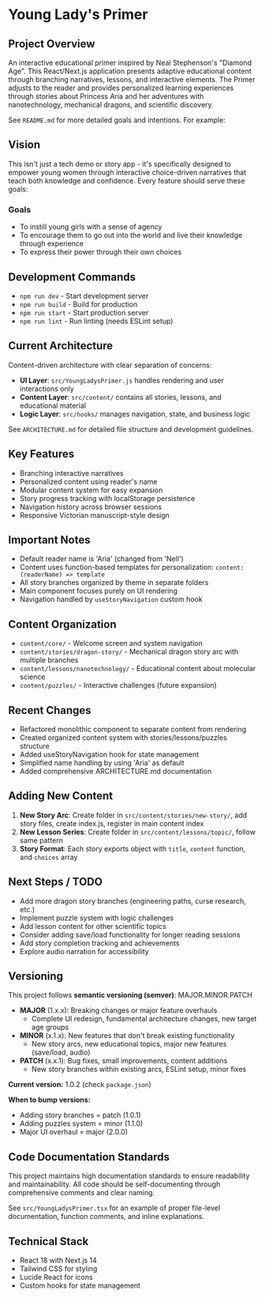 # Young Lady's Primer

## Project Overview
An interactive educational primer inspired by Neal Stephenson's "Diamond Age". This React/Next.js application presents adaptive educational content through branching narratives, lessons, and interactive elements. The Primer adjusts to the reader and provides personalized learning experiences through stories about Princess Aria and her adventures with nanotechnology, mechanical dragons, and scientific discovery.

See `README.md` for more detailed goals and intentions. For example:

## Vision
This isn't just a tech demo or story app - it's specifically designed to empower young women through interactive choice-driven narratives that teach both knowledge and confidence. Every feature should serve these goals:
### Goals
- To instill young girls with a sense of agency 
- To encourage them to go out into the world and live their knowledge through experience
- To express their power through their own choices

## Development Commands
- `npm run dev` - Start development server
- `npm run build` - Build for production  
- `npm run start` - Start production server
- `npm run lint` - Run linting (needs ESLint setup)

## Current Architecture
Content-driven architecture with clear separation of concerns:
- **UI Layer**: `src/YoungLadysPrimer.js` handles rendering and user interactions only
- **Content Layer**: `src/content/` contains all stories, lessons, and educational material
- **Logic Layer**: `src/hooks/` manages navigation, state, and business logic

See `ARCHITECTURE.md` for detailed file structure and development guidelines.

## Key Features
- Branching interactive narratives
- Personalized content using reader's name
- Modular content system for easy expansion
- Story progress tracking with localStorage persistence
- Navigation history across browser sessions
- Responsive Victorian manuscript-style design

## Important Notes
- Default reader name is 'Aria' (changed from 'Nell')
- Content uses function-based templates for personalization: `content: (readerName) => template`
- All story branches organized by theme in separate folders
- Main component focuses purely on UI rendering
- Navigation handled by `useStoryNavigation` custom hook

## Content Organization
- `content/core/` - Welcome screen and system navigation
- `content/stories/dragon-story/` - Mechanical dragon story arc with multiple branches
- `content/lessons/nanotechnology/` - Educational content about molecular science
- `content/puzzles/` - Interactive challenges (future expansion)

## Recent Changes
- Refactored monolithic component to separate content from rendering
- Created organized content system with stories/lessons/puzzles structure
- Added useStoryNavigation hook for state management
- Simplified name handling by using 'Aria' as default
- Added comprehensive ARCHITECTURE.md documentation

## Adding New Content
1. **New Story Arc**: Create folder in `src/content/stories/new-story/`, add story files, create index.js, register in main content index
2. **New Lesson Series**: Create folder in `src/content/lessons/topic/`, follow same pattern
3. **Story Format**: Each story exports object with `title`, `content` function, and `choices` array

## Next Steps / TODO
- Add more dragon story branches (engineering paths, curse research, etc.)
- Implement puzzle system with logic challenges
- Add lesson content for other scientific topics
- Consider adding save/load functionality for longer reading sessions
- Add story completion tracking and achievements
- Explore audio narration for accessibility

## Versioning
This project follows **semantic versioning (semver)**: MAJOR.MINOR.PATCH

- **MAJOR** (1.x.x): Breaking changes or major feature overhauls
  - Complete UI redesign, fundamental architecture changes, new target age groups
- **MINOR** (x.1.x): New features that don't break existing functionality  
  - New story arcs, new educational topics, major new features (save/load, audio)
- **PATCH** (x.x.1): Bug fixes, small improvements, content additions
  - New story branches within existing arcs, ESLint setup, minor fixes

**Current version:** 1.0.2 (check `package.json`)

**When to bump versions:**
- Adding story branches = patch (1.0.1)
- Adding puzzles system = minor (1.1.0) 
- Major UI overhaul = major (2.0.0)

## Code Documentation Standards
This project maintains high documentation standards to ensure readability and maintainability. All code should be self-documenting through comprehensive comments and clear naming.

See `src/YoungLadysPrimer.tsx` for an example of proper file-level documentation, function comments, and inline explanations.

## Technical Stack
- React 18 with Next.js 14
- Tailwind CSS for styling
- Lucide React for icons
- Custom hooks for state management